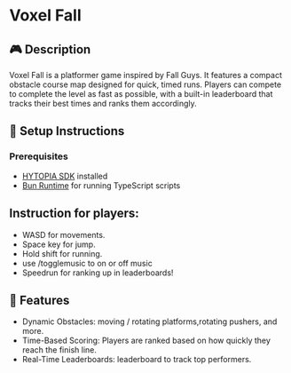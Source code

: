 # Voxel Fall

## 🎮 Description
Voxel Fall is a platformer game inspired by Fall Guys. It features a compact obstacle course map designed for quick, timed runs. Players can compete to complete the level as fast as possible, with a built-in leaderboard that tracks their best times and ranks them accordingly.

## 🚀 Setup Instructions

### Prerequisites
- [HYTOPIA SDK](https://dev.hytopia.com/) installed
- [Bun Runtime](https://bun.sh) for running TypeScript scripts

## Instruction for players:
- WASD for movements.
- Space key for jump.
- Hold shift for running.
- use /togglemusic to on or off music
- Speedrun for ranking up in leaderboards!

## 🧠 Features
- Dynamic Obstacles: moving / rotating platforms,rotating pushers, and more.
- Time-Based Scoring: Players are ranked based on how quickly they reach the finish line.
- Real-Time Leaderboards: leaderboard to track top performers.

